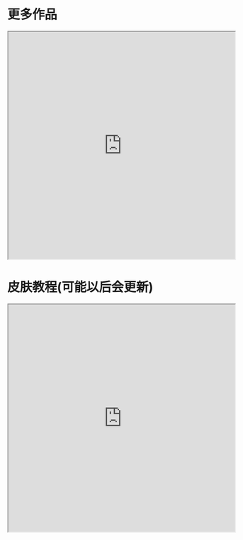 # **更多作品**

<iframe   src="https://afdian.net/@napori" width="512" height="512"   frameborder="1/0"  name="爱发电"     scrolling="yes/no/auto">   

</iframe>


# **皮肤教程(可能以后会更新)**

<iframe   src="https://space.bilibili.com/394214012" width="512" height="512"   frameborder="1/0"  name="B站"     scrolling="yes/no/auto">   

</iframe>

